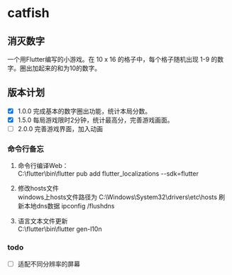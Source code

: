 # catfish

## 消灭数字

一个用Flutter编写的小游戏。在 10 x 16 的格子中，每个格子随机出现 1-9 的数字。圈出加起来的和为10的数字。

## 版本计划
- [x] 1.0.0 完成基本的数字圈出功能，统计本局分数。
- [x] 1.5.0 每局游戏限时2分钟，统计最高分，完善游戏画面。
- [ ] 2.0.0 完善游戏界面，加入动画

### 命令行备忘

1. 命令行编译Web：  
C:\flutter\bin\flutter pub add flutter_localizations --sdk=flutter

2. 修改hosts文件  
windows上hosts文件路径为 C:\Windows\System32\drivers\etc\hosts
刷新本地dns数据 ipconfig /flushdns

3. 语言文本文件更新  
C:\flutter\bin\flutter gen-l10n

### todo

- [ ] 适配不同分辨率的屏幕